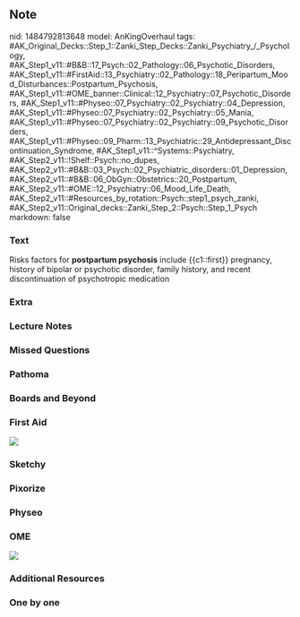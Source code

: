 ## Note
nid: 1484792813648
model: AnKingOverhaul
tags: #AK_Original_Decks::Step_1::Zanki_Step_Decks::Zanki_Psychiatry_/_Psychology, #AK_Step1_v11::#B&B::17_Psych::02_Pathology::06_Psychotic_Disorders, #AK_Step1_v11::#FirstAid::13_Psychiatry::02_Pathology::18_Peripartum_Mood_Disturbances::Postpartum_Psychosis, #AK_Step1_v11::#OME_banner::Clinical::12_Psychiatry::07_Psychotic_Disorders, #AK_Step1_v11::#Physeo::07_Psychiatry::02_Psychiatry::04_Depression, #AK_Step1_v11::#Physeo::07_Psychiatry::02_Psychiatry::05_Mania, #AK_Step1_v11::#Physeo::07_Psychiatry::02_Psychiatry::09_Psychotic_Disorders, #AK_Step1_v11::#Physeo::09_Pharm::13_Psychiatric::29_Antidepressant_Discontinuation_Syndrome, #AK_Step1_v11::^Systems::Psychiatry, #AK_Step2_v11::!Shelf::Psych::no_dupes, #AK_Step2_v11::#B&B::03_Psych::02_Psychiatric_disorders::01_Depression, #AK_Step2_v11::#B&B::06_ObGyn::Obstetrics::20_Postpartum, #AK_Step2_v11::#OME::12_Psychiatry::06_Mood_Life_Death, #AK_Step2_v11::#Resources_by_rotation::Psych::step1_psych_zanki, #AK_Step2_v11::Original_decks::Zanki_Step_2::Psych::Step_1_Psych
markdown: false

### Text
<div>
  Risks factors for <b>postpartum psychosis</b> include
  {{c1::first}} pregnancy, history of bipolar or psychotic
  disorder, family history, and recent discontinuation of
  psychotropic medication
</div>

### Extra


### Lecture Notes


### Missed Questions


### Pathoma


### Boards and Beyond


### First Aid
<img src="tmplUbAsb.png">

### Sketchy


### Pixorize


### Physeo


### OME
<div class="ome-widget">
  <a href=
  "https://onlinemeded.org/spa/psychiatry/psychotic-disorders/acquire?ref=anki">
  <img src="_OME_AnkiFlashcards_Lesson_4.png"></a>
</div>

### Additional Resources


### One by one

